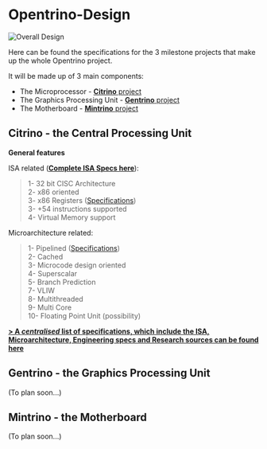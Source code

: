 # Opentrino-Design
![Overall Design](http://image.prntscr.com/image/0722a236201e49ea9e93077299c91c0d.png)

Here can be found the specifications for the 3 milestone projects that make up the whole Opentrino project.

It will be made up of 3 main components:
- The Microprocessor - [**Citrino** project](https://github.com/Opentrino/Citrino)
- The Graphics Processing Unit - [**Gentrino** project](https://github.com/Opentrino/Gentrino)  
- The Motherboard - [**Mintrino** project](https://github.com/Opentrino/Mintrino)

**Citrino** - the Central Processing Unit
-------
**General features**   

ISA related ([**Complete ISA Specs here**](https://github.com/Opentrino/Opentrino-Design/blob/master/CitrinoDesign/ISA/ISA.md)):  
>1- 32 bit CISC Architecture  
2- x86 oriented  
3- x86 Registers ([Specifications](https://github.com/Opentrino/Opentrino-Design/blob/master/CitrinoDesign/ISA/Registers.md))  
3- +54 instructions supported  
4- Virtual Memory support  

Microarchitecture related:
>1- Pipelined  ([Specifications](https://github.com/Opentrino/Opentrino-Design/blob/master/CitrinoDesign/Microarchitecture/Pipeline.md))  
2- Cached  
3- Microcode design oriented  
4- Superscalar  
5- Branch Prediction  
7- VLIW  
8- Multithreaded  
9- Multi Core  
10- Floating Point Unit (possibility)  

[**> A *centralised* list of specifications, which include the ISA, Microarchitecture, Engineering specs and Research sources can be found here**](https://github.com/Opentrino/Opentrino-Design/blob/master/CitrinoDesign/CPUSpecs.md)

**Gentrino** - the Graphics Processing Unit
-------
(To plan soon...)

**Mintrino** - the Motherboard
-------
(To plan soon...)
